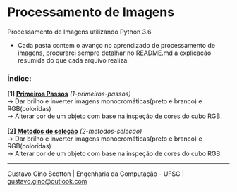 # Processamento de Imagens

Processamento de Imagens utilizando Python 3.6

* Cada pasta contem o avanço no aprendizado de processamento de imagens, procurarei sempre detalhar no README.md a explicação resumida do que cada arquivo realiza.

<h3>Índice:</h3>

<b> [1] <a href="http://github.com/gustavogino/procesamentodeimagem/tree/master/1-primeiros-passos">Primeiros Passos</a></b>  <i>(1-primeiros-passos)</i><br>
-> Dar brilho e inverter imagens monocromáticas(preto e branco) e RGB(coloridas)<br>
-> Alterar cor de um objeto com base na inspeção de cores do cubo RGB.
<br><br>
<b> [2]<a href="http://github.com/gustavogino/procesamentodeimagem/tree/master/2-metodos-selecao"> Metodos de seleção</a></b>  <i>(2-metodos-selecao)</i><br>
-> Dar brilho e inverter imagens monocromáticas(preto e branco) e RGB(coloridas)<br>
-> Alterar cor de um objeto com base na inspeção de cores do cubo RGB.


-------------------------

Gustavo Gino Scotton    |   Engenharia da Computação - UFSC   |   gustavo.gino@outlook.com
